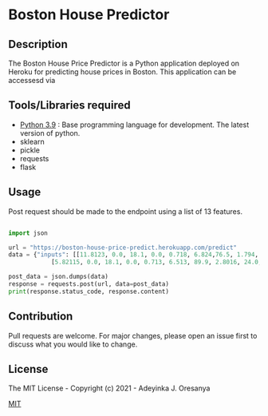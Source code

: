 # Boston House Predictor

## Description

The Boston House Price Predictor is a Python application deployed on Heroku for predicting house prices in Boston. This application can be accessesd via

## Tools/Libraries required

* [Python 3.9](https://python.org) : Base programming language for development. The latest version of python.
* sklearn
* pickle
* requests
* flask

## Usage

Post request should be made to the endpoint using a list of 13 features.

```python

import json

url = "https://boston-house-price-predict.herokuapp.com/predict"
data = {"inputs": [[11.8123, 0.0, 18.1, 0.0, 0.718, 6.824,76.5, 1.794, 24.0, 666.0, 20.2, 48.45, 22.74],
            [5.82115, 0.0, 18.1, 0.0, 0.713, 6.513, 89.9, 2.8016, 24.0, 666.0, 20.2, 393.82, 10.29]]}

post_data = json.dumps(data)
response = requests.post(url, data=post_data)
print(response.status_code, response.content)

```

## Contribution

Pull requests are welcome. For major changes, please open an issue first to discuss what you would like to change.

## License

The MIT License - Copyright (c) 2021 - Adeyinka J. Oresanya

[MIT](https://choosealicense.com/licenses/mit/)
